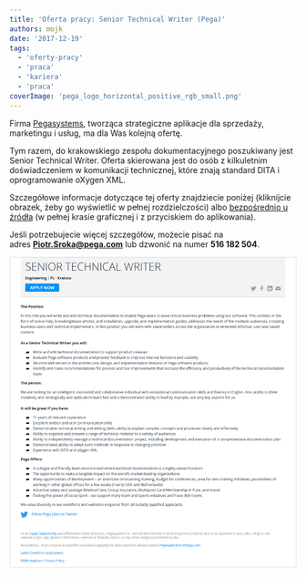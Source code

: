 ```yaml
---
title: 'Oferta pracy: Senior Technical Writer (Pega)'
authors: mojk
date: '2017-12-19'
tags:
  - 'oferty-pracy'
  - 'praca'
  - 'kariera'
  - 'praca'
coverImage: 'pega_logo_horizontal_positive_rgb_small.png'
---
```


Firma [Pegasystems](https://www.pega.com/), tworząca strategiczne aplikacje dla
sprzedaży, marketingu i usług, ma dla Was kolejną ofertę.

<!--truncate-->

Tym razem, do krakowskiego zespołu dokumentacyjnego poszukiwany jest Senior
Technical Writer. Oferta skierowana jest do osób z kilkuletnim doświadczeniem w
komunikacji technicznej, które znają standard DITA i oprogramowanie oXygen XML.

Szczegółowe informacje dotyczące tej oferty znajdziecie poniżej (kliknijcie
obrazek, żeby go wyświetlić w pełnej rozdzielczości)
albo [bezpośrednio u źródła](https://www.pega.com/about/careers/engineering/senior-technical-writer) (w
pełnej krasie graficznej i z przyciskiem do aplikowania).

Jeśli potrzebujecie więcej szczegółów, możecie pisać na
adres **[Piotr.Sroka@pega.com](mailto:Piotr.Sroka@pega.com)** lub dzwonić na
numer **516 182 504**.

![](images/senior_tech_writer_pega.png)

